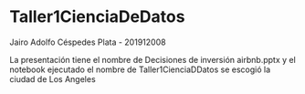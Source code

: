 # Taller1CienciaDeDatos
Jairo Adolfo Céspedes Plata - 201912008

La presentación tiene el nombre de Decisiones de inversión airbnb.pptx y el notebook ejecutado el nombre de Taller1CienciaDDatos se escogió la ciudad de Los Angeles
